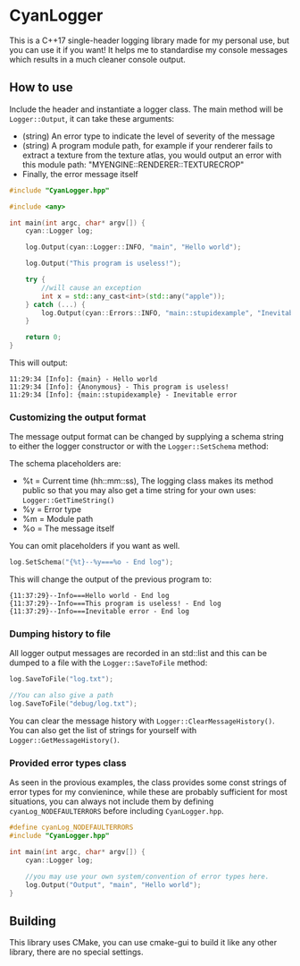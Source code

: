 # CyanLogger
 
This is a C++17 single-header logging library made for my personal use, but you can use it if you want! It helps me to standardise my console messages which results in a much cleaner console output.

## How to use

Include the header and instantiate a logger class. The main method will be `Logger::Output`, it can take these arguments:
 - (string) An error type to indicate the level of severity of the message
 - (string) A program module path, for example if your renderer fails to extract a texture from the texture atlas, you would output an error with this module path: "MYENGINE::RENDERER::TEXTURECROP"
 - Finally, the error message itself

```cpp
#include "CyanLogger.hpp"

#include <any>

int main(int argc, char* argv[]) {
    cyan::Logger log;

    log.Output(cyan::Logger::INFO, "main", "Hello world");

    log.Output("This program is useless!");

    try {
        //will cause an exception
        int x = std::any_cast<int>(std::any("apple"));
    } catch (...) {
        log.Output(cyan::Errors::INFO, "main::stupidexample", "Inevitable error");
    }

    return 0;
}
```

This will output:

```shell
11:29:34 [Info]: {main} - Hello world
11:29:34 [Info]: {Anonymous} - This program is useless!
11:29:34 [Info]: {main::stupidexample} - Inevitable error
```

### Customizing the output format

The message output format can be changed by supplying a schema string to either the logger constructor or with the `Logger::SetSchema` method:

The schema placeholders are:
 - %t = Current time (hh::mm::ss), The logging class makes its method public so that you may also get a time string for your own uses: `Logger::GetTimeString()`
 - %y = Error type
 - %m = Module path
 - %o = The message itself

You can omit placeholders if you want as well.

```cpp
log.SetSchema("{%t}--%y===%o - End log");
```

This will change the output of the previous program to:

```shell
{11:37:29}--Info===Hello world - End log
{11:37:29}--Info===This program is useless! - End log
{11:37:29}--Info===Inevitable error - End log
```

### Dumping history to file

All logger output messages are recorded in an std::list and this can be dumped to a file with the `Logger::SaveToFile` method:

```cpp
log.SaveToFile("log.txt");

//You can also give a path
log.SaveToFile("debug/log.txt");
```

You can clear the message history with `Logger::ClearMessageHistory()`.
You can also get the list of strings for yourself with `Logger::GetMessageHistory()`.

### Provided error types class

As seen in the provious examples, the class provides some const strings of error types for my convienince, while these are probably sufficient for most situations, you can always not include them by defining `cyanLog_NODEFAULTERRORS` before including `CyanLogger.hpp`.

```cpp
#define cyanLog_NODEFAULTERRORS
#include "CyanLogger.hpp"

int main(int argc, char* argv[]) {
	cyan::Logger log;

    //you may use your own system/convention of error types here.
    log.Output("Output", "main", "Hello world");
}
```

## Building

This library uses CMake, you can use cmake-gui to build it like any other library, there are no special settings.
